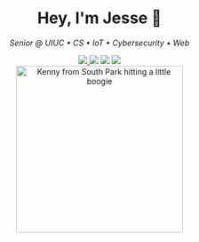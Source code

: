 <!-- Profile Header -->
<h1 align="center">Hey, I'm Jesse 👋</h1>
<p align="center">
  <em>Senior @ UIUC • CS • IoT • Cybersecurity • Web</em>
</p>

<!-- Badges (centered) -->
<div align="center">
  <a href="https://uiuc.edu/">
    <img src="https://img.shields.io/badge/UIUC-CS%20Student-orange?style=for-the-badge">
  </a>
  <img src="https://img.shields.io/badge/Focus-IoT-blue?style=for-the-badge">
  <img src="https://img.shields.io/badge/Cybersecurity-purple?style=for-the-badge">
  <img src="https://img.shields.io/badge/Web%20Programming-teal?style=for-the-badge">
</div>

<!-- Kenny dancing (centered) -->
<div align="center">
  <img 
    alt="Kenny from South Park hitting a little boogie" 
    src="https://media1.giphy.com/media/wAKZXqfrepPvJDRY6y/giphy.gif?cid=790b76117ggof8k169kjt1mkuj455qfa9mzoe0186puo4tmh&ep=v1_gifs_search&rid=giphy.gif&ct=s" 
    width="300">
</div>
